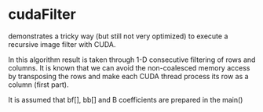 # cudaFilter
demonstrates a tricky way (but still not very optimized) to execute a recursive image filter with CUDA.

In this algorithm result is taken through 1-D consecutive filtering of rows and columns. It is known that we can avoid the non-coalesced memory access by transposing the rows and make each CUDA thread process its row as a column (first part).

It is assumed that bf[], bb[] and B coefficients are prepared in the main() 

